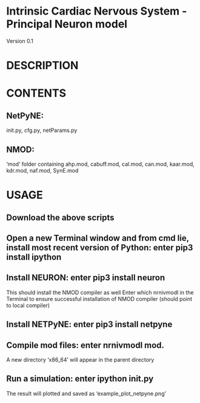 # Intrinsic Cardiac Nervous System - Principal Neuron model
Version 0.1

# DESCRIPTION

# CONTENTS
## NetPyNE: 
init.py, cfg.py, netParams.py
## NMOD: 
‘mod’ folder containing ahp.mod, cabuff.mod, cal.mod, can.mod, kaar.mod, kdr.mod, naf.mod, SynE.mod

# USAGE
## Download the above scripts

## Open a new Terminal window and from cmd lie, install most recent version of Python: enter pip3 install ipython

## Install NEURON: enter pip3 install neuron
This should install the NMOD compiler as well
Enter which nrnivmodl in the Terminal to ensure successful installation of NMOD compiler (should point to local compiler)

## Install NETPyNE: enter pip3 install netpyne

## Compile mod files: enter nrnivmodl mod. 
A new directory ‘x86_64’ will appear in the parent directory

## Run a simulation: enter ipython init.py
The result will plotted and saved as ‘example_plot_netpyne.png’ 

